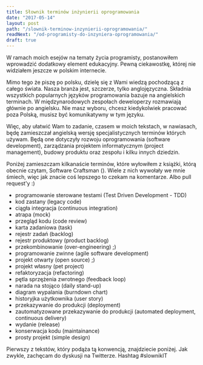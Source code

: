 ```yaml
---
title: Słownik terminów inżynierii oprogramowania
date: "2017-05-14"
layout: post
path: "/slownik-terminow-inzynierii-oprogramowania/"
readNext: "/od-programisty-do-inzyniera-oprogramowania/"
draft: true
---
```


W ramach moich esejów na tematy życia programisty, postanowiłem wprowadzić dodatkowy element edukacyjny. Pewną ciekawostkę, której nie widziałem jeszcze w polskim internecie.

Mimo tego że piszę po polsku, dzielę się z Wami wiedzą pochodzącą z całego świata. Nasza branża jest, szczerze, tylko anglojęzyczna. Składnia wszystkich popularnych języków programowania bazuje na angielskich terminach. W międzynarodowych zespołach deweloperzy rozmawiają głównie po angielsku. Nie masz wyboru, chcesz kiedykolwiek pracować poza Polską, musisz być komunikatywny w tym języku.

Więc, aby ułatwić Wam to zadanie, czasem w moich tekstach, w nawiasach, będę zamieszczał angielską wersję specjalistycznych terminów których używam. Będą one dotyczyły rozwoju oprogramowania (software development), zarządzania projektem informatycznym (project management), budowy produktu oraz zespołu i kilku innych dziedzin.

Poniżej zamieszczam kilkanaście terminów, które wyłowiłem z książki, którą obecnie czytam, Software Craftsman (). Wiele z nich wywołały we mnie śmiech, więc jak znacie coś lepszego to czekam na komentarze. Albo pull request'y :)

- programowanie sterowane testami (Test Driven Development - TDD)
- kod zastany (legacy code)
- ciągła integracja (continuous integration)
- atrapa (mock)
- przegląd kodu (code review)
- karta zadaniowa (task)
- rejestr zadań (backlog)
- rejestr produktowy (product backlog)
- przekombinowanie (over-engineering) ;)  
- programowanie zwinne (agile software development)
- projekt otwarty (open source) ;)
- projekt własny (pet project)
- refaktoryzacja (refactoring)
- pętla sprzężenia zwrotnego (feedback loop)
- narada na stojąco  (daily stand-up)
- diagram wypalania (burndown chart)
- historyjka użytkownika (user story)
- przekazywanie do produkcji (deployment)
- zautomatyzowane przekazywanie do produkcji (automated deployment, continuous delivery)
- wydanie (release)
- konserwacja kodu (maintainance)
- prosty projekt (simple design)

Pierwszy z tekstów, który podąża tą konwencją, znajdziecie poniżej. Jak zwykle, zachęcam do dyskusji na Twitterze. Hashtag #slownikIT
